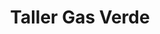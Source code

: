 ---
title: "Taller Gas Verde"
url: /cochabamba/taller-gas-verde/
shop: reparación de automóviles
---